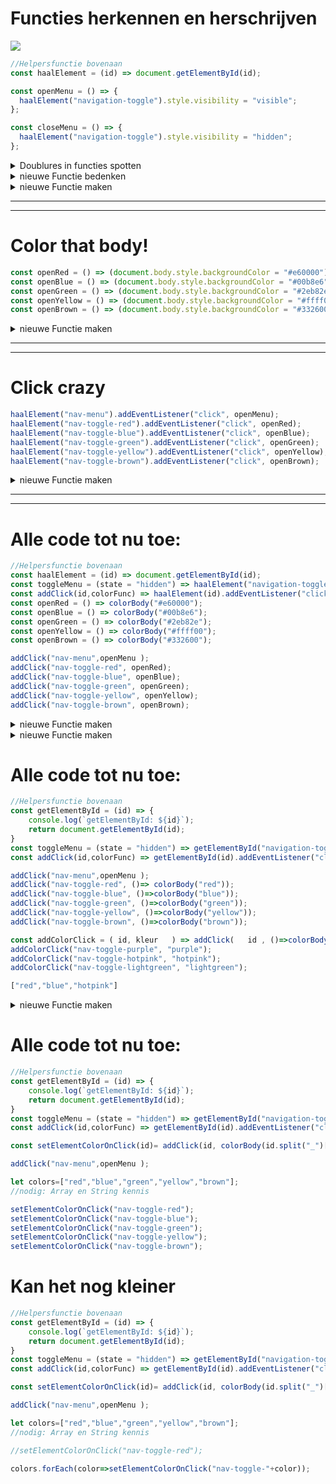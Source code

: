# Functies herkennen en herschrijven

![](https://images-na.ssl-images-amazon.com/images/I/51VZOdAoo-L._AC_.jpg)

```javascript
//Helpersfunctie bovenaan
const haalElement = (id) => document.getElementById(id);

const openMenu = () => {
  haalElement("navigation-toggle").style.visibility = "visible";
};

const closeMenu = () => {
  haalElement("navigation-toggle").style.visibility = "hidden";
};
```

<details><summary>Doublures in functies spotten</summary>
<p>

```javascript
const __OPENMENU__ = () => {
  haalElement("navigation-toggle").style.visibility = "__VISIBLE__";
};

const __CLOSEMENU__ = () => {
  haalElement("navigation-toggle").style.visibility = "__HIDDEN__";
};
```

</p>
</details>

<details><summary>nieuwe Functie bedenken</summary>
<p>

1. **opencloseMenu( "visible/hidden ")**

2. **toggleMenu( state )**

</p>
</details>

<details><summary>nieuwe Functie maken</summary>
<p>

```javascript
const toggleMenu = (state = "hidden") => {
  haalElement("navigation-toggle").style.visibility = state;
};
```

</p>
</details>

<hr>
<hr>

# Color that body!

```javascript
const openRed = () => (document.body.style.backgroundColor = "#e60000");
const openBlue = () => (document.body.style.backgroundColor = "#00b8e6");
const openGreen = () => (document.body.style.backgroundColor = "#2eb82e");
const openYellow = () => (document.body.style.backgroundColor = "#ffff00");
const openBrown = () => (document.body.style.backgroundColor = "#332600");
```

<details><summary>nieuwe Functie maken</summary>
<p>

```javascript
const colorBody = (color = "white") => (document.body.style.backgroundColor = color);

const openRed = () => colorBody("#e60000");
const openBlue = () => colorBody("#00b8e6");
const openGreen = () => colorBody("#2eb82e");
const openYellow = () => colorBody("#ffff00");
const openBrown = () => colorBody("#332600");
```

</p>
</details>

<hr>
<hr>

# Click crazy

```javascript
haalElement("nav-menu").addEventListener("click", openMenu);
haalElement("nav-toggle-red").addEventListener("click", openRed);
haalElement("nav-toggle-blue").addEventListener("click", openBlue);
haalElement("nav-toggle-green").addEventListener("click", openGreen);
haalElement("nav-toggle-yellow").addEventListener("click", openYellow);
haalElement("nav-toggle-brown").addEventListener("click", openBrown);
```

<details><summary>nieuwe Functie maken</summary>
<p>

```javascript
const addClick(id,colorFunc) => haalElement(id).addEventListener("click",colorFunc);
addClick("nav-menu",openMenu );
addClick("nav-toggle-red", openRed);
addClick("nav-toggle-blue", openBlue);
addClick("nav-toggle-green", openGreen);
addClick("nav-toggle-yellow", openYellow);
addClick("nav-toggle-brown", openBrown);
```

</p>
</details>

<hr>
<hr>

# Alle code tot nu toe:

```javascript
//Helpersfunctie bovenaan
const haalElement = (id) => document.getElementById(id);
const toggleMenu = (state = "hidden") => haalElement("navigation-toggle").style.visibility = state;
const addClick(id,colorFunc) => haalElement(id).addEventListener("click",colorFunc);
const openRed = () => colorBody("#e60000");
const openBlue = () => colorBody("#00b8e6");
const openGreen = () => colorBody("#2eb82e");
const openYellow = () => colorBody("#ffff00");
const openBrown = () => colorBody("#332600");

addClick("nav-menu",openMenu );
addClick("nav-toggle-red", openRed);
addClick("nav-toggle-blue", openBlue);
addClick("nav-toggle-green", openGreen);
addClick("nav-toggle-yellow", openYellow);
addClick("nav-toggle-brown", openBrown);
```

<details><summary>nieuwe Functie maken</summary>
<p>

```javascript
const openRed = () => colorBody("#e60000");
addClick("nav-toggle-red", openRed);

const f1 = () => x;
addClick("nav-toggle-red", f1);
```

</p>
</details>

<details><summary>nieuwe Functie maken</summary>
<p>

```javascript
const openRed = () => colorBody("#e60000");
addClick("nav-toggle-red", openRed);

//const f1 = () => x;
addClick("nav-toggle-red", colorBody("#60000"));
```

</p>
</details>

# Alle code tot nu toe:

```javascript
//Helpersfunctie bovenaan
const getElementById = (id) => {
    console.log(`getElementById: ${id}`);
    return document.getElementById(id);
}
const toggleMenu = (state = "hidden") => getElementById("navigation-toggle").style.visibility = state;
const addClick(id,colorFunc) => getElementById(id).addEventListener("click",colorFunc);

addClick("nav-menu",openMenu );
addClick("nav-toggle-red", ()=> colorBody("red"));
addClick("nav-toggle-blue", ()=>colorBody("blue"));
addClick("nav-toggle-green", ()=>colorBody("green"));
addClick("nav-toggle-yellow", ()=>colorBody("yellow"));
addClick("nav-toggle-brown", ()=>colorBody("brown"));

const addColorClick = ( id, kleur   ) => addClick(   id , ()=>colorBody(kleur)    );
addColorClick("nav-toggle-purple", "purple");
addColorClick("nav-toggle-hotpink", "hotpink");
addColorClick("nav-toggle-lightgreen", "lightgreen");

["red","blue","hotpink"]

```

<details><summary>nieuwe Functie maken</summary>
<p>

```javascript
const setElementColorOnClick(id)= addClick(id, colorBody(id.split("_")[3]));

setElementColorOnClick("nav-toggle-red")
setElementColorOnClick("nav-toggle-blue");
setElementColorOnClick("nav-toggle-green");
setElementColorOnClick("nav-toggle-yellow");
setElementColorOnClick("nav-toggle-brown");
```

</p>
</details>

# Alle code tot nu toe:

```javascript
//Helpersfunctie bovenaan
const getElementById = (id) => {
    console.log(`getElementById: ${id}`);
    return document.getElementById(id);
}
const toggleMenu = (state = "hidden") => getElementById("navigation-toggle").style.visibility = state;
const addClick(id,colorFunc) => getElementById(id).addEventListener("click",colorFunc);

const setElementColorOnClick(id)= addClick(id, colorBody(id.split("_")[3]))

addClick("nav-menu",openMenu );

let colors=["red","blue","green","yellow","brown"];
//nodig: Array en String kennis

setElementColorOnClick("nav-toggle-red");
setElementColorOnClick("nav-toggle-blue");
setElementColorOnClick("nav-toggle-green");
setElementColorOnClick("nav-toggle-yellow");
setElementColorOnClick("nav-toggle-brown");
```

# Kan het nog kleiner

```javascript
//Helpersfunctie bovenaan
const getElementById = (id) => {
    console.log(`getElementById: ${id}`);
    return document.getElementById(id);
}
const toggleMenu = (state = "hidden") => getElementById("navigation-toggle").style.visibility = state;
const addClick(id,colorFunc) => getElementById(id).addEventListener("click",colorFunc);

const setElementColorOnClick(id)= addClick(id, colorBody(id.split("_")[3]))

addClick("nav-menu",openMenu );

let colors=["red","blue","green","yellow","brown"];
//nodig: Array en String kennis

//setElementColorOnClick("nav-toggle-red");

colors.forEach(color=>setElementColorOnClick("nav-toggle-"+color));

```
